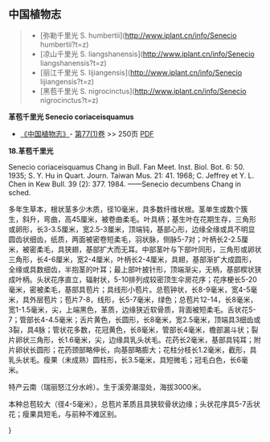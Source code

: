 

## 中国植物志

> * [弥勒千里光  S.  humbertii](http://www.iplant.cn/info/Senecio humbertii?t=z)
> * [凉山千里光  S.  liangshanensis](http://www.iplant.cn/info/Senecio liangshanensis?t=z)
> * [丽江千里光  S.  lijiangensis](http://www.iplant.cn/info/Senecio lijiangensis?t=z)
> * [黑苞千里光  S.  nigrocinctus](http://www.iplant.cn/info/Senecio nigrocinctus?t=z)

**革苞千里光 Senecio coriaceisquamus**

* [《中国植物志》](http://www.iplant.cn/frps)- [第77(1)卷](http://www.iplant.cn/frps/vol/77(1)) >> 250页 [PDF](http://www.iplant.cn/frps/pdf/77(1)/250.PDF)

**18.革苞千里光**

Senecio coriaceisquamus Chang in Bull. Fan Meet. Inst. Biol. Bot. 6: 50. 1935; S. Y. Hu in Quart. Journ. Taiwan Mus. 21: 41. 1968; C. Jeffrey et Y. L. Chen in Kew Bull. 39 (2): 377. 1984. ——Senecio decumbens Chang in sched.

多年生草本，根状茎多少木质，径10毫米，具多数纤维状根。茎单生或数个簇生，斜升，弯曲，高45厘米，被卷曲柔毛。叶具柄；基生叶在花期生存，三角形或卵形，长3-3.5厘米，宽2.5-3厘米，顶端钝，基部心形，边缘全缘或具不明显圆齿状细齿，纸质，两面被密卷短柔毛，羽状脉，侧脉5-7对；叶柄长2-2.5厘米，被密柔毛，具狭翅，基部扩大而无耳。中部茎叶与下部叶同形，三角形或卵状三角形，长4-6厘米，宽2-4厘米，叶柄长2-4厘米，具翅，基部渐扩大成圆形，全缘或具数细齿，半抱茎的叶耳；最上部叶披针形，顶端渐尖，无柄，基部楔状狭成叶柄。头状花序直立，辐射状，5-10排列成较密顶生伞房花序；花序梗长5-20毫米，密被柔毛，基部具苞片；具线形小苞片。总苞钟状，长8-9毫米，宽4-5毫米，具外层苞片；苞片7-8，线形，长5-7毫米，绿色；总苞片12-14，长8毫米，宽1-1.5毫米，尖，上端黑色，革质，边缘狭近软骨质，背面被短柔毛。舌状花5-7；管部长4-4.5毫米；舌片黄色，长圆形，长8毫米，宽2.5毫米，顶端具3细齿或3裂，具4脉；管状花多数，花冠黄色，长8毫米，管部长4毫米，檐部漏斗状；裂片卵状三角形，长1.6毫米，尖，边缘具乳头状毛。花药长2毫米，基部具钝耳；附片卵状长圆形；花药颈部略伸长，向基部略膨大；花柱分枝长1.2毫米，截形，具乳头状毛。瘦果（未成熟）圆柱形，长3.5毫米，具短微毛；冠毛白色，长6毫米。

特产云南（瑞丽怒江分水岭）。生于溪旁潮湿处，海拔3000米。

本种总苞较大（径4-5毫米），总苞片革质且具狭软骨状边缘；头状花序具5-7舌状花；瘦果具短毛，与前种不难区别。

}